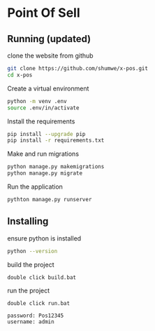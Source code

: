 # Point Of Sell

## Running (updated)

clone the website from github

``` bash
git clone https://github.com/shumwe/x-pos.git
cd x-pos
```

Create a virtual environment

``` bash
python -m venv .env
source .env/in/activate

```

Install the requirements

``` bash
pip install --upgrade pip
pip install -r requirements.txt
```

Make and run migrations

``` bash
python manage.py makemigrations
python manage.py migrate
```

Run the application

``` bash
pythton manage.py runserver
```

## Installing

ensure python is installed

``` bash
python --version
```

build the project

``` text
double click build.bat
```

run the project

``` text
double click run.bat
```

```
password: Pos12345
username: admin
```